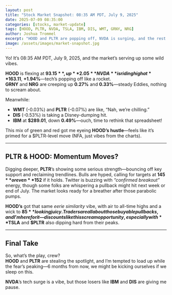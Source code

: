 ```yaml
---
layout: post
title: "Stock Market Snapshot: 08:35 AM PDT, July 9, 2025"
date: 2025-07-09 08:35:00
categories: [stocks, market-update]
tags: [HOOD, PLTR, NVDA, TSLA, IBM, DIS, WMT, GRNY, NRG]
author: Joshua Trommel
excerpt: "HOOD and PLTR are popping off, NVDA is surging, and the rest of the market’s a mix of green and red. Here's the vibe check from 08:35 AM PDT, July 9, 2025."
image: /assets/images/market-snapshot.jpg
---
```


Yo! It’s 08:35 AM PDT, July 9, 2025, and the market’s serving up some wild vibes.

**HOOD** is flexing at **$93.15**, up **2.05%**—bullish AF, straight fire!  
**NVDA** is riding high at **$163.11**, **+1.94%**—tech’s popping off like a rocket.  
**GRNY** and **NRG** are creeping up **0.27%** and **0.33%**—steady Eddies, nothing to scream about.  

Meanwhile:  
- **WMT** (-0.03%) and **PLTR** (-0.07%) are like, “Nah, we’re chilling.”  
- **DIS** (-0.53%) is taking a Disney-dumping hit.  
- **IBM** at **$289.01**, down **0.49%**—ouch, time to rethink that spreadsheet!

This mix of green and red got me eyeing **HOOD’s hustle**—feels like it’s primed for a $PLTR-level move (NFA, just vibes from the charts).

---

## PLTR & HOOD: Momentum Moves?

Digging deeper, **PLTR**’s showing some serious strength—bouncing off key support and reclaiming trendlines. Bulls are hyped, calling for targets at **$145** or even **$152** if it holds. Twitter is buzzing with *“confirmed breakout”* energy, though some folks are whispering a pullback might hit next week or end of July. The market looks ready for a breather after those parabolic pumps.

**HOOD’s** got that same *eerie similarity* vibe, with air to all-time highs and a wick to **$85** looking juicy. Traders are all about those buyable pullbacks, and I’m here for it—discounts like this scream opportunity, especially with **$TSLA** and **$PLTR** also dipping hard from their peaks.

---

## Final Take

So, what’s the play, crew?  
**HOOD** and **PLTR** are stealing the spotlight, and I’m tempted to load up while the fear’s peaking—6 months from now, we might be kicking ourselves if we sleep on this.

**NVDA**’s tech surge is a vibe, but those losers like **IBM** and **DIS** are giving me pause.
